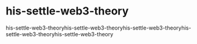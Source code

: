 # his-settle-web3-theory
his-settle-web3-theoryhis-settle-web3-theoryhis-settle-web3-theoryhis-settle-web3-theoryhis-settle-web3-theory
